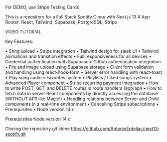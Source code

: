 For DEMO, use Stripe Testing Cards

This is a repository for a Full Stack Spotify Clone with Next.js 13.4 App Router: React, Tailwind, Supabase, PostgreSQL, Stripe

VIDEO TUTORIAL

Key Features:

•	Song upload
•	Stripe integration
•	Tailwind design for sleek UI
•	Tailwind animations and transition effects
•	Full responsiveness for all devices
•	Credential authentication with Supabase
•	Github authentication integration
•	File and image upload using Supabase storage
•	Client form validation and handling using react-hook-form
•	Server error handling with react-toast
•	Play song audio
•	Favorites system
•	Playlists / Liked songs system
•	Advanced Player component
•	Stripe recurring payment integration
•	How to write POST, GET, and DELETE routes in route handlers (app/api)
•	How to fetch data in server React components by directly accessing the database (WITHOUT API! like Magic!)
•	Handling relations between Server and Child components in a real-time environment
•	Cancelling Stripe subscriptions
•	Prerequisites
•	Node version 14.x

Prerequisites
Node version 14.x

Cloning the repository
git clone https://github.com/AntonioErdeljac/next13-spotify.git



